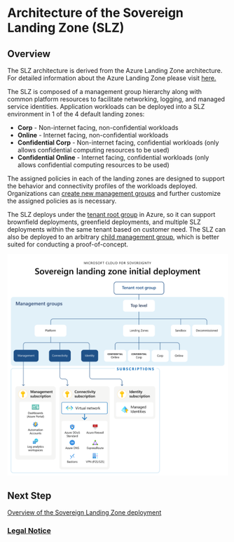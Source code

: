 # Architecture of the Sovereign Landing Zone (SLZ)

## Overview

The SLZ architecture is derived from the Azure Landing Zone architecture. For detailed information about the Azure Landing Zone please visit [here.](https://learn.microsoft.com/azure/cloud-adoption-framework/ready/landing-zone/)

The SLZ is composed of a management group hierarchy along with common platform resources to facilitate networking, logging, and managed service identities. Application workloads can be deployed into a SLZ environment in 1 of the 4 default landing zones:

- **Corp** - Non-internet facing, non-confidential workloads
- **Online** - Internet facing, non-confidential workloads
- **Confidential Corp** - Non-internet facing, confidential workloads (only allows confidential computing resources to be used)
- **Confidential Online** - Internet facing, confidential workloads (only allows confidential computing resources to be used)

The assigned policies in each of the landing zones are designed to support the behavior and connectivity profiles of the workloads deployed. Organizations can [create new management groups](scenarios/Expanding-SLZ-ManagementGroups.md) and further customize the assigned policies as is necessary.

The SLZ deploys under the [tenant root group](https://learn.microsoft.com/azure/governance/management-groups/overview#root-management-group-for-each-directory) in Azure, so it can support brownfield deployments, greenfield deployments, and multiple SLZ deployments within the same tenant based on customer need. The SLZ can also be deployed to an arbitrary [child management group](scenarios/Piloting-SLZ.md), which is better suited for conducting a proof-of-concept.

![SLZ Initial Architecture Diagram](images/slz-initial-architecture.png)

## Next Step

[Overview of the Sovereign Landing Zone deployment](03-Deployment-Overview.md)

### [Legal Notice](./NOTICE.md)
